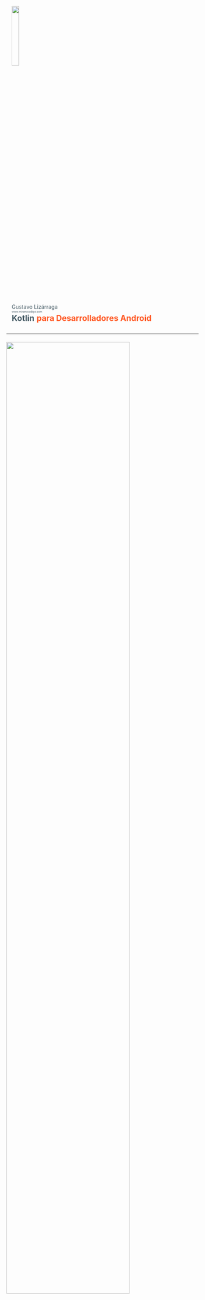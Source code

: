 <div class="card" style="padding-top: 1em; padding-bottom: 1em;padding-left: 1em; padding-right: 1em">
  <img src="https://raw.githubusercontent.com/gusn8/slides/kotlin-para-android-devs/assets/img/profile/gusn8.png" width="20%">
  <div id="product">
    <span style="color:#455a64; font-size: 1em">Gustavo Lizárraga</span><br>
    <span style="color:#455a64; font-size: 0.5em">www.miramicodigo.com</span><br>
    <span style="color:#455a64; font-size: 1.5em"><b>Kotlin</b> </span><span style="color:#ff5722; font-size: 1.5em"><b>para Desarrolladores Android</b></span>
  </div>
</div>

---

<div class="card" style="padding-top: 0.5em; padding-bottom: 1em;">
  <img src="https://raw.githubusercontent.com/gusn8/slides/kotlin-para-android-devs/assets/img/post/kotlin-googleio.jpg" width="80%">  
  <div id="product">
    <b><span style="color:#455a64; font-size: 1.3em">Anuncio en </span><span style="color:#ff5722; font-size: 1.3em">Google I/O 2017</span></b>
  </div>
</div>

+++

<div class="card" style="padding-top: 0.5em; padding-bottom: 1em;">
  <img src="https://raw.githubusercontent.com/gusn8/slides/kotlin-para-android-devs/assets/img/post/alegria.gif" width="80%">
  <div id="product">
    <span style="color:#455a64">Alegría de </span><span style="color:#ff5722">muchos</span>
  </div>
</div>

---

<div class="card" style="padding-top: 1em; padding-bottom: 1em; padding-left: 1em; padding-right: 1em">
  <img src="https://raw.githubusercontent.com/gusn8/slides/kotlin-para-android-devs/assets/img/logo/android-kotlin.png" width="65%">  
  <div id="product">
    <b><span style="color:#455a64; font-size: 1.3em">¿Qué es </span><span style="color:#ff5722; font-size: 1.3em">Kotlin?</span></b>
  </div>
</div>

+++

<div class="card" style="padding-top: 1em; padding-bottom: 1em;">
  <img src="https://raw.githubusercontent.com/gusn8/slides/kotlin-para-android-devs/assets/img/post/isla_kotlin.png" width="65%">  
  <div id="product">
    <span style="color:#ff5722">Isla de Kotlin, </span><span style="color:#455a64;">Rusia</span>
  </div>
</div>

+++

<div class="card" style="padding-top: 0.5em; padding-bottom: 0.5em;">
  <div id="product">
      <div class="contenedor-tabla">
        <div class="contenedor-fila">
          <div class="contenedor-columna" style="display: inline-block; vertical-align: middle;">
            <img src="https://raw.githubusercontent.com/gusn8/slides/kotlin-para-android-devs/assets/img/logo/java.png" width="25%">
          </div>
          <div class="contenedor-columna" style="display: inline-block; vertical-align: middle;">
            <img src="https://raw.githubusercontent.com/gusn8/slides/kotlin-para-android-devs/assets/img/logo/kotlin.png" width="25%">
          </div>
        </div>
      </div>
      <img src="https://raw.githubusercontent.com/gusn8/slides/kotlin-para-android-devs/assets/img/post/newold.jpg" width="70%">
  </div>
</div>

+++

<div class="card" style="padding-top: 2em; padding-bottom: 2em; padding-right: 1em; padding-left: 1em">
  <div id="product">
    <div class="contenedor-tabla">
      <div class="contenedor-fila">
        <div class="contenedor-columna" style="display: inline-block; vertical-align: middle; margin-top: 1em">
          <img src="https://raw.githubusercontent.com/gusn8/slides/kotlin-para-android-devs/assets/img/logo/kotlin.png" width="50%">
        </div>
        <div class="contenedor-columna" style="display: inline-block; vertical-align: middle; float: left;">
          <ul style="color:#455a64;font-size: 0.9em">
            <li>Sintáxis <span style="color: #ff5722">Java</span></li>
            <li>Más por menos <span style="color: #ff5722">código</span></li>
            <li><span style="color: #ff5722">Null </span>safety</li>
            <li><span style="color: #ff5722">100% </span>intercambiable con Java</li>
            <li>Programación <span style="color: #ff5722">funcional </span>y expresiones <span style="color: #ff5722">lambda</span></li>
            <li><span style="color: #ff5722">Fácil </span>aprendizaje</li>
          </ul>        
        </div>
      </div>
    </div>
  </div>
</div>

+++

<div class="card" style="padding-top: 2em; padding-bottom: 2em; padding-right: 1em; padding-left: 1em">
  <div id="product">
    <div class="contenedor-tabla">
      <div class="contenedor-fila">
        <div class="contenedor-columna" style="display: inline-block; vertical-align: middle; margin-top: 1.5em">
          <img src="https://raw.githubusercontent.com/gusn8/slides/kotlin-para-android-devs/assets/img/logo/kotlin.png" width="50%">
        </div>
        <div class="contenedor-columna" style="display: inline-block; vertical-align: middle; float: left;">
          <ul style="color:#455a64;font-size: 1em">            
            <li>Integración <span style="color: #ff5722">Android Studio</span></li>
            <li><span style="color: #ff5722">Migración </span>apps</li>
            <li>Soporte <span style="color: #ff5722">oficial</span></li>
            <li>Creado por <span style="color: #ff5722">Jetbrains</span></li>
            <li><span style="color: #ff5722">Skill </span>++</li>
          </ul>        
        </div>
      </div>
    </div>
  </div>
</div>

---

<div class="card" style="padding-top: 1em; padding-bottom: 1em; padding-left: 1em; padding-right: 1em">
  <img src="https://raw.githubusercontent.com/gusn8/slides/kotlin-para-android-devs/assets/img/logo/android-kotlin.png" width="65%">  
  <div id="product">
    <b><span style="color:#455a64; font-size: 1.3em">¿Cómo funciona </span><span style="color:#ff5722; font-size: 1.3em">Kotlin?</span></b>
  </div>
</div>

+++

<div class="card" style="padding-top: 0.5em; padding-bottom: 0.5em; padding-left: 1em; padding-right: 1em">
  <img src="https://raw.githubusercontent.com/gusn8/slides/kotlin-para-android-devs/assets/img/post/arquikotlin.png" width="50%">  

</div>

---

<div class="card" style="padding-top: 1em; padding-bottom: 1em; padding-left: 1em; padding-right: 1em">
  <img src="https://raw.githubusercontent.com/gusn8/slides/kotlin-para-android-devs/assets/img/post/android-studio.png" width="60%">  
  <div id="product">
    <b><span style="color:#455a64; font-size: 1.3em">Instalación en </span><span style="color:#ff5722; font-size: 1.3em">Android Studio</span></b>
  </div>
</div>

+++

<div class="card" style="padding-top: 0.5em; padding-bottom: 0.5em;">
  <img src="https://raw.githubusercontent.com/gusn8/slides/kotlin-para-android-devs/assets/img/post/plugin.png" width="75%">  
  <div id="product">
    <span style="color:#ff5722">Instalar plugin </span><span style="color:#455a64;">Kotlin</span>
  </div>
</div>

+++

<div class="card" style="padding-top: 0.5em; padding-bottom: 0.5em;">  
  <div id="product">
    <span style="color:#ff5722">build.gradle </span><span style="color:#455a64;">Project</span>
  </div>
  <img src="https://raw.githubusercontent.com/gusn8/slides/kotlin-para-android-devs/assets/img/post/gradle_1.png" width="85%">
  </br>
  <div id="product">
    <span style="color:#ff5722">build.gradle </span><span style="color:#455a64;">Module</span>
  </div>
  <img src="https://raw.githubusercontent.com/gusn8/slides/kotlin-para-android-devs/assets/img/post/gradle_2.png" width="85%">
</div>

+++

<div class="card" style="padding-top: 2em; padding-bottom: 2em; padding-left: 1em; padding-right: 1em">
  <img src="https://raw.githubusercontent.com/gusn8/slides/kotlin-para-android-devs/assets/img/logo/cursor.png" width="7%">  
  <br>
  <div id="product">
    <span style="color:#455a64; font-size: 1em"><b>plugins.jetbrains.com/plugin/</b></span><span style="color:#ff5722; font-size: 1em">6954-kotlin</span>
  </div>
</div>

---

<div class="card" style="padding-top: 1em; padding-bottom: 1em; padding-left: 1em; padding-right: 1em">
  <img src="https://raw.githubusercontent.com/gusn8/slides/kotlin-para-android-devs/assets/img/post/candado.png" width="40%">  
  <div id="product">
    <b><span style="color:#455a64; font-size: 1.3em">Modificadores de </span><span style="color:#ff5722; font-size: 1.3em">acceso</span></b>
  </div>
</div>

+++

<div class="card" style="padding-top: 1.5em; padding-bottom: 1.5em;">
  <div id="product">
      <div class="contenedor-tabla">
        <div class="contenedor-fila">
          <div class="contenedor-columna" style="display: inline-block; vertical-align: middle;">
            <img src="https://raw.githubusercontent.com/gusn8/slides/kotlin-para-android-devs/assets/img/logo/java.png" width="25%">
            <center>
              <span style="color:#ff5722; font-size: 1.5em">public</span><br>
              <span style="color:#ff5722; font-size: 1.5em">private</span><br>
              <span style="color:#ff5722; font-size: 1.5em">protected</span><br>
              <span style="color:#455a64; font-size: 0.5em">no modifier is package private</span>
            </center>
          </div>
          <div class="contenedor-columna" style="display: inline-block; vertical-align: middle;">
            <img src="https://raw.githubusercontent.com/gusn8/slides/kotlin-para-android-devs/assets/img/logo/kotlin.png" width="25%">
            <center>
              <span style="color:#455a64; font-size: 0.5em">no modifier is public</span><br>
              <span style="color:#ff5722; font-size: 1.5em">private</span><br>
              <span style="color:#ff5722; font-size: 1.5em">protected</span><br>
              <span style="color:#455a64; font-size: 0.5em">internal is package private</span>
            </center>
          </div>
        </div>
      </div>
  </div>
</div>

---

<div class="card" style="padding-top: 1em; padding-bottom: 1em; padding-left: 1em; padding-right: 1em">
  <img src="https://raw.githubusercontent.com/gusn8/slides/kotlin-para-android-devs/assets/img/post/variable.png" width="80%">  
  <div id="product">
    <b><span style="color:#ff5722; font-size: 1.3em">Variables</span><span style="color:#455a64; font-size: 1.3em"> y </span><span style="color:#ff5722; font-size: 1.3em">Constantes</span></b>
  </div>
</div>

+++

<div class="card" style="padding-top: 1em; padding-bottom: 2em; padding-left: 1em; padding-right: 1em">  
  <div id="product">
    <span style="color:#ff5722; font-size: 1.3em"><b>var</b> : </span><span style="color:#455a64; font-size: 1.3em"> Variables mutables </span>
    </br></br>
    <span style="color:#ff5722; font-size: 1.3em"><b>val</b> : </span><span style="color:#455a64; font-size: 1.3em">   Variables inmutables </span>  
</div>
</div>

+++

<div class="card" style="padding-top: 1.5em; padding-bottom: 1.5em;">
  <div id="product">
      <div class="contenedor-tabla">
        <div class="contenedor-fila">
          <div class="contenedor-columna" style="display: inline-block; vertical-align: middle;">
            <img src="https://raw.githubusercontent.com/gusn8/slides/kotlin-para-android-devs/assets/img/logo/java.png" width="33%">
            
            <img src="https://raw.githubusercontent.com/gusn8/slides/kotlin-para-android-devs/assets/img/post/java1.png" width="80%">
          </div>
          <div class="contenedor-columna" style="display: inline-block; vertical-align: middle;">
            <img src="https://raw.githubusercontent.com/gusn8/slides/kotlin-para-android-devs/assets/img/logo/kotlin.png" width="25%"><br>
            <img src="https://raw.githubusercontent.com/gusn8/slides/kotlin-para-android-devs/assets/img/post/kotlin1.png" width="70%">
          </div>
        </div>
      </div>
  </div>
</div>

+++

<div class="card" style="padding-top: 1.5em; padding-bottom: 1.5em;">
  <div id="product">
      <div class="contenedor-tabla">
        <div class="contenedor-fila">
          <div class="contenedor-columna" style="display: inline-block; vertical-align: middle;">
            <img src="https://raw.githubusercontent.com/gusn8/slides/kotlin-para-android-devs/assets/img/logo/java.png" width="30%">
            
            <img src="https://raw.githubusercontent.com/gusn8/slides/kotlin-para-android-devs/assets/img/post/java1.png" width="80%">
          </div>
          <div class="contenedor-columna" style="display: inline-block; vertical-align: middle;">
            <img src="https://raw.githubusercontent.com/gusn8/slides/kotlin-para-android-devs/assets/img/logo/kotlin.png" width="25%"><br>
            <img src="https://raw.githubusercontent.com/gusn8/slides/kotlin-para-android-devs/assets/img/post/kotlin11.png" width="50%">
          </div>
        </div>
      </div>
  </div>
</div>

+++

<div class="card" style="padding-top: 1.5em; padding-bottom: 1.5em;padding-right: 1em">
  <div id="product">
      <div class="contenedor-tabla">
        <div class="contenedor-fila">
          <div class="contenedor-columna" style="display: inline-block; vertical-align: middle;">
            <img src="https://raw.githubusercontent.com/gusn8/slides/kotlin-para-android-devs/assets/img/logo/kotlin.png" width="25%">
          </div>
          <div class="contenedor-columna" style="display: inline-block; vertical-align: middle;">
            <img src="https://raw.githubusercontent.com/gusn8/slides/kotlin-para-android-devs/assets/img/post/variables1.png" width="120%">
          </div>
        </div>
      </div>
  </div>
</div>

+++

<div class="card" style="padding-top: 1.5em; padding-bottom: 1.5em; padding-right: 1em">
  <div id="product">
      <div class="contenedor-tabla">
        <div class="contenedor-fila">
          <div class="contenedor-columna" style="display: inline-block; vertical-align: middle;">
            <img src="https://raw.githubusercontent.com/gusn8/slides/kotlin-para-android-devs/assets/img/logo/kotlin.png" width="25%">
          </div>
          <div class="contenedor-columna" style="display: inline-block; vertical-align: middle;">
            <img src="https://raw.githubusercontent.com/gusn8/slides/kotlin-para-android-devs/assets/img/post/variables2.png" width="120%">
          </div>
        </div>
      </div>
  </div>
</div>

---

<div class="card" style="padding-top: 1em; padding-bottom: 1em; padding-left: 1em; padding-right: 1em">
  <img src="https://raw.githubusercontent.com/gusn8/slides/kotlin-para-android-devs/assets/img/post/resources.png" width="50%">  
  <div id="product">
    <b><span style="color:#455a64; font-size: 1.3em">Propiedades de </span><span style="color:#ff5722; font-size: 1.3em">diseño</span></b>
  </div>
</div>

+++

<div class="card" style="padding-top: 1.5em; padding-bottom: 1.5em;">
  <center>
    <img src="https://raw.githubusercontent.com/gusn8/slides/kotlin-para-android-devs/assets/img/logo/java.png" width="10%"><br>

    <img src="https://raw.githubusercontent.com/gusn8/slides/kotlin-para-android-devs/assets/img/post/java2.png" width="80%"><br>

    <img src="https://raw.githubusercontent.com/gusn8/slides/kotlin-para-android-devs/assets/img/logo/kotlin.png" width="10%"><br>

    <img src="https://raw.githubusercontent.com/gusn8/slides/kotlin-para-android-devs/assets/img/post/kotlin2.png" width="80%">
  </center>
</div>

+++

<div class="card" style="padding-top: 1.5em; padding-bottom: 1.5em;">
  <center>
    <img src="https://raw.githubusercontent.com/gusn8/slides/kotlin-para-android-devs/assets/img/logo/java.png" width="10%"><br>

    <img src="https://raw.githubusercontent.com/gusn8/slides/kotlin-para-android-devs/assets/img/post/java3.png" width="80%"><br>

    <img src="https://raw.githubusercontent.com/gusn8/slides/kotlin-para-android-devs/assets/img/logo/kotlin.png" width="10%"><br>

    <img src="https://raw.githubusercontent.com/gusn8/slides/kotlin-para-android-devs/assets/img/post/kotlin3.png" width="80%">
  </center>
</div>

---

<div class="card" style="padding-top: 1em; padding-bottom: 1em; padding-left: 1em; padding-right: 1em">
  <img src="https://raw.githubusercontent.com/gusn8/slides/kotlin-para-android-devs/assets/img/logo/kotlin.png" width="30%">  
  <div id="product">
    <span style="color:#ff5722; font-size: 1.5em"><b>Métodos</b></span>
  </div>
</div>

+++

<div class="card" style="padding-top: 1em; padding-bottom: 1em;">
  <center>
    <img src="https://raw.githubusercontent.com/gusn8/slides/kotlin-para-android-devs/assets/img/logo/java.png" width="10%"><br>

    <img src="https://raw.githubusercontent.com/gusn8/slides/kotlin-para-android-devs/assets/img/post/java4.png" width="50%"><br>

    <img src="https://raw.githubusercontent.com/gusn8/slides/kotlin-para-android-devs/assets/img/logo/kotlin.png" width="10%"><br>

    <img src="https://raw.githubusercontent.com/gusn8/slides/kotlin-para-android-devs/assets/img/post/kotlin4.png" width="50%">
  </center>
</div>

+++

<div class="card" style="padding-top: 1em; padding-bottom: 1em;">
  <center>
    <img src="https://raw.githubusercontent.com/gusn8/slides/kotlin-para-android-devs/assets/img/logo/java.png" width="10%"><br>

    <img src="https://raw.githubusercontent.com/gusn8/slides/kotlin-para-android-devs/assets/img/post/java4.png" width="50%"><br>

    <img src="https://raw.githubusercontent.com/gusn8/slides/kotlin-para-android-devs/assets/img/logo/kotlin.png" width="10%"><br>

    <img src="https://raw.githubusercontent.com/gusn8/slides/kotlin-para-android-devs/assets/img/post/kotlin4_1.png" width="50%">
  </center>
</div>

---

<div class="card" style="padding-top: 0.5em; padding-bottom: 1em;">
  <img src="https://raw.githubusercontent.com/gusn8/slides/kotlin-para-android-devs/assets/img/post/javavskotlin.png" width="70%">
  <div id="product">
    <span style="color:#455a64">Un vs en </span><span style="color:#ff5722"><b>sistáxis</b></span>
  </div>
</div>

+++

<div class="card" style="padding-top: 1em; padding-bottom: 1em;">
  <img src="https://raw.githubusercontent.com/gusn8/slides/kotlin-para-android-devs/assets/img/post/codejava.png" width="50%">
  <div id="product">
    <span style="color:#455a64">Clase en </span><span style="color:#ff5722"><b>Java</b></span>
  </div>
</div>

+++

<div class="card" style="padding-top: 2em; padding-bottom: 2em;">
  <img src="https://raw.githubusercontent.com/gusn8/slides/kotlin-para-android-devs/assets/img/post/codekotlin1.png" width="80%">
  <div id="product">
    <span style="color:#455a64">Clase en </span><span style="color:#ff5722"><b>Kotlin</b></span>
  </div>
</div>

---

<div class="card" style="padding-top: 0.5em; padding-bottom: 1em;">
  <img src="https://raw.githubusercontent.com/gusn8/slides/kotlin-para-android-devs/assets/img/logo/java.png" width="50%">
  <div id="product">
    <span style="color:#455a64">JAVA </span><span style="color:#ff5722"><b>IS NOT DEAD</b></span>
  </div>
</div>

---

<div class="card" style="padding-top: 2em; padding-bottom: 2em; padding-left: 1em; padding-right: 1em">
  <img src="https://raw.githubusercontent.com/gusn8/slides/kotlin-para-android-devs/assets/img/logo/github.png" width="20%">  
  <br>
  <div id="product">
    <span style="color:#455a64; font-size: 1.5em">github.com/</span><br>
    <span style="color:#ff5722; font-size: 1.5em"><b>Gusn8/kotlin-codelab</b></span>
  </div>
</div>

---

<div class="card" style="padding-top: 2em; padding-bottom: 2em; padding-left: 1em; padding-right: 1em">
  <img src="https://raw.githubusercontent.com/gusn8/slides/kotlin-para-android-devs/assets/img/logo/cursor.png" width="7%">  
  <br>
  <div id="product">
    <span style="color:#ff5722; font-size: 1.5em"><b>kotl.</b></span><span style="color:#455a64; font-size: 1.5em">in</span>
    <br>
    <span style="color:#ff5722; font-size: 1.5em"><b>try.</b></span><span style="color:#455a64; font-size: 1.5em">kotlinlang.org</span>
  </div>
</div>

---

<div class="card" style="padding-top: 0.5em; padding-bottom: 1em;">
  <img src="https://raw.githubusercontent.com/gusn8/slides/kotlin-para-android-devs/assets/img/post/kotlinlapaz.png" width="80%">  
  <br>
  <div id="product">
    <span style="color:#455a64">www.facebook.com/</span><span style="color:#ff5722"><b>KotlinLaPaz</b></span>
  </div>
</div>

---

<div class="card" style="padding-top: 2em; padding-bottom: 2em; padding-left: 1em; padding-right: 1em">
  <img src="https://raw.githubusercontent.com/gusn8/slides/kotlin-para-android-devs/assets/img/logo/slides.png" width="10%">  
  <br>
  <div id="product">
    <span style="color:#455a64; font-size: 1.5em">speakerdeck.com/gusn8/</span>
    <span style="color:#ff5722; font-size: 1.5em"><b>mi-primera-vez-con-kotlin-en-android</b></span>
  </div>
</div>

---

<div class="card" style="padding-top: 1em; padding-bottom: 1em;padding-left: 1em; padding-right: 1em">
  <img src="https://raw.githubusercontent.com/gusn8/slides/kotlin-para-android-devs/assets/img/profile/gusn8.png" width="20%">
  <div id="product">
    <span style="color:#455a64; font-size: 1em">Gustavo Lizárraga</span><br>
    <span style="color:#455a64; font-size: 0.5em">www.miramicodigo.com</span><br>
    <span style="color:#ff5722; font-size: 2em">Mi primera vez con Kotlin en Android</span>
  </div>
</div>

---

<div class="card" style="padding-top: 1em; padding-bottom: 1em;padding-left: 1em; padding-right: 1em">
  <img src="https://raw.githubusercontent.com/gusn8/slides/kotlin-para-android-devs/assets/img/post/io17hashtag.png" width="70%">
</div>

